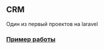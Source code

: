 ## CRM
Один из первый проектов на laravel

### [Пример работы](https://dreamscometrue.gossteer.ru/)
